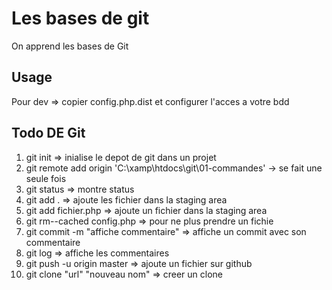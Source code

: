 # Les bases de git

On apprend les bases de Git

## Usage
Pour dev => copier config.php.dist et configurer l'acces a votre bdd

## Todo DE Git
1. git init => inialise le depot de git dans un projet
2. git remote add origin 'C:\xamp\htdocs\git\01-commandes' -> se fait une seule fois
3. git status => montre status
4. git add .  => ajoute les fichier dans la staging area
5. git add fichier.php => ajoute un fichier dans la staging area
6. git rm--cached config.php => pour ne plus prendre un fichie
7. git commit -m "affiche commentaire" => affiche un commit avec son commentaire
8. git log    => affiche les commentaires
9. git push -u origin master => ajoute un fichier sur github
10. git clone "url" "nouveau nom" => creer un clone
